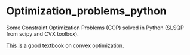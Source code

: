 # Optimization_problems_python

Some Constraint Optimization Problems (COP) solved in Python (SLSQP from scipy and CVX toolbox).

[This is a good textbook](https://web.stanford.edu/~boyd/cvxbook/bv_cvxbook.pdf) on convex optimization.

